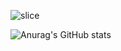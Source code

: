<!-- ### Hi there  👋 -->

<!--
**kwanwoo02/kwanwoo02** is a ✨ _special_ ✨ repository because its `README.md` (this file) appears on your GitHub profile.
Here are some ideas to get you started:

- 🔭 I’m currently working on ...
- 🌱 I’m currently learning ...
- 👯 I’m looking to collaborate on ...
- 🤔 I’m looking for help with ...
- 💬 Ask me about ...
- 📫 How to reach me: ...
- 😄 Pronouns: ...
- ⚡ Fun fact: ...
-->
![slice](https://capsule-render.vercel.app/api?type=slice&color=auto&height=200&text=kwanwoo&fontAlign=70&rotate=13&fontAlignY=25&desc=python%20artificial%20intelligence%20developer.&descAlign=70.&descAlignY=44)

![Anurag's GitHub stats](https://github-readme-stats.vercel.app/api?username=kwanwoo02&show_icons=true&theme=radical)
